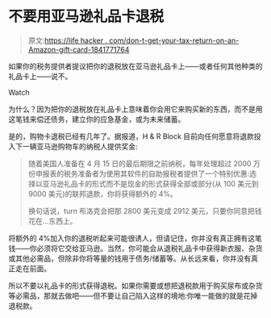 # 不要用亚马逊礼品卡退税

> 原文:[https://life hacker . com/don-t-get-your-tax-return-on-an-Amazon-gift-card-1841771764](https://lifehacker.com/dont-get-your-tax-refund-on-an-amazon-gift-card-1841771764)

如果你的税务提供者提议把你的退税放在亚马逊礼品卡上——或者任何其他种类的礼品卡上——说不。

Watch

为什么？因为把你的退税放在礼品卡上意味着你会用它来购买新的东西，而不是用这笔钱来偿还债务，建立你的应急基金，或为未来储蓄。

是的，购物卡退税已经有几年了。据报道，H & R Block 目前向任何愿意将退款投入下一辆亚马逊购物车的纳税人提供奖金:

> 随着美国人准备在 4 月 15 日的最后期限之前纳税，每年处理超过 2000 万份申报表的税务准备者为使用其软件的自助报税者提供了一个特别优惠:选择以亚马逊礼品卡的形式而不是现金的形式获得全部或部分(从 100 美元到 9000 美元)的联邦退款，你将获得额外的 4%。
> 
> 换句话说，turn 布洛克会把那 2800 美元变成 2912 美元，只要你同意把钱花在…东西上。

将额外的 4%加入你的退税听起来可能很诱人，但请记住，你并没有真正拥有这笔钱——你必须将它交给亚马逊。当然，你可能会从退税礼品卡中获得新衣服、杂货或其他必需品，但除非你将等量的钱用于债务/储蓄等。从长远来看，你并没有真正走在前面。

所以不要以礼品卡的形式获得退税。如果你需要或想把退税款用于购买尿布或杂货等必需品，那就去做吧——但不要让自己陷入这样的境地:你唯一能做的就是花掉退税款。